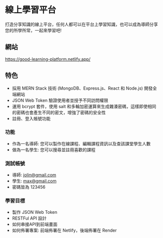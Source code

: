 # 線上學習平台
打造分享知識的線上平台，任何人都可以在平台上學習知識，也可以成為導師分享您的所學所常，一起來學習吧!

## 網站
https://good-learning-platform.netlify.app/

## 特色
* 採用 MERN Stack 技術 (MongoDB、Express.js、React 和 Node.js) 開發全端網站
* JSON Web Token 驗證使用者並授予不同訪問權限
* 運用 bcrypt 套件，使用 salt 和多輪加密運算來生成雜湊密碼，這樣即使相同的密碼也會產生不同的密文，增強了密碼的安全性
* 註冊、登入帳號功能

### 功能
* 作為一名導師: 您可以製作在線課程、編輯課程資訊以及查該課堂學生人數
* 做為一名學生: 您可以搜尋並註冊喜歡的課程

### 測試帳號
* 導師: jolin@gmail.com
* 學生: max@gmail.com
* 密碼皆為 123456

### 學習目標
* 製作 JSON Web Token
* RESTFul API 設計
* 如何串接API到前端畫面
* 如何佈署專案: 前端佈署在 Netlify，後端佈署在 Render
